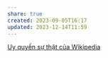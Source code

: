 ```yaml
---
share: true
created: 2023-09-05T16:17
updated: 2023-12-14T11:59
---
```

[Uy quyền sự thật của Wikipedia](../../../%F0%9F%93%9C%20T%C3%A0i%20nguy%C3%AAn/C%E1%BB%99ng%20%C4%91%E1%BB%93ng,%20h%E1%BB%87%20sinh%20th%C3%A1i/Uy%20quy%E1%BB%81n%20s%E1%BB%B1%20th%E1%BA%ADt%20c%E1%BB%A7a%20Wikipedia.md) 